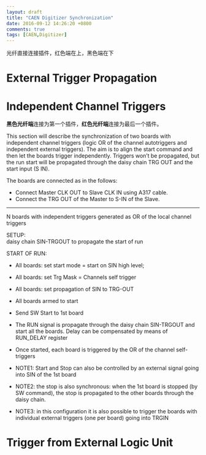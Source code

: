 ```yaml
---
layout: draft
title: "CAEN Digitizer Synchronization"
date: 2016-09-12 14:26:20 +0800
comments: true
tags: [CAEN,Digitizer]
---
```

<!-- CAEN_DigitizerSync.md --- 
;; 
;; Description: 
;; Author: Hongyi Wu(吴鸿毅)
;; Email: wuhongyi@qq.com 
;; Created: 一 9月 12 14:26:20 2016 (+0800)
;; Last-Updated: 一 9月 12 16:54:07 2016 (+0800)
;;           By: Hongyi Wu(吴鸿毅)
;;     Update #: 6
;; URL: http://wuhongyi.cn -->

光纤直接连接插件，红色端在上，黑色端在下
<!-- more -->

# External Trigger Propagation



# Independent Channel Triggers

**黑色光纤端**连接为第一个插件，**红色光纤端**连接为最后一个插件。


This section will describe the synchronization of two boards with independent channel triggers (logic OR of the channel autotriggers and independent external triggers). The aim is to align the start command and then let the boards trigger independently. Triggers won’t be propagated, but the run start will be propagated through the daisy chain TRG OUT and the start input (S IN).

The boards are connected as in the follows:
 - Connect Master CLK OUT to Slave CLK IN using A317 cable.
 - Connect the TRG OUT of the Master to S-IN of the Slave.



----

N boards with independent triggers generated as OR of the local channel triggers

SETUP:  
daisy chain SIN-TRGOUT to propagate the start of run

START OF RUN: 
 - All boards: set start mode = start on SIN high level; 
 - All boards: set Trg Mask = Channels self trigger
 - All boards: set propagation of SIN to TRG-OUT
 - All boards armed to start
 - Send SW Start to 1st board 
 - The RUN signal is propagate through the daisy chain SIN-TRGOUT and start all the boards. Delay can be compensated by means of RUN_DELAY register
 - Once started, each board is triggered by the OR of the channel self-triggers

 - NOTE1: Start and Stop can also be controlled by an external signal going into SIN of the 1st board
 - NOTE2: the stop is also synchronous:  when the 1st board is stopped (by SW command), the stop is propagated to the other boards through the daisy chain.
 - NOTE3: in this configuration it is also possible to trigger the boards with individual external triggers (one per board) going into TRGIN



# Trigger from External Logic Unit





<!-- CAEN_DigitizerSync.md ends here -->
